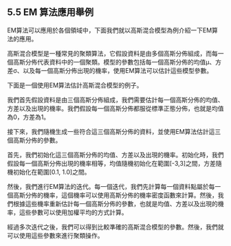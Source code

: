 ## 5.5 EM 算法應用舉例

EM算法可以應用於各個領域中，下面我們就以高斯混合模型為例介紹一下EM算法的應用。

高斯混合模型是一種常見的聚類算法，它假設資料是由多個高斯分佈組成，而每一個高斯分佈代表資料中的一個聚類。模型的參數包括每一個高斯分佈的均值μ、方差σ、以及每一個高斯分佈出現的機率，使用EM算法可以估計這些模型參數。

下面是一個使用EM算法估計高斯混合模型的例子。

我們首先假設資料是由三個高斯分佈組成，我們需要估計每一個高斯分佈的均值、方差以及出現的機率。我們假設每一個高斯分佈都服從標準正態分佈，也就是均值為0，方差為1。

接下來，我們隨機生成一些符合這三個高斯分佈的資料，並使用EM算法估計這三個高斯分佈的參數。

首先，我們初始化這三個高斯分佈的均值、方差以及出現的機率。初始化時，我們假設每一個高斯分佈出現的機率相等，均值隨機初始化在範圍[-3,3]之間，方差隨機初始化在範圍[0.1, 1.0]之間。

然後，我們進行EM算法的迭代。每一個迭代，我們先計算每一個資料點屬於每一個高斯分佈的機率，這個機率可以使用高斯分佈的機率密度函數來計算。然後，我們根據這些機率重新估計每一個高斯分佈的參數，也就是均值、方差以及出現的機率，這些參數可以使用加權平均的方式計算。

經過多次迭代之後，我們可以得到比較準確的高斯混合模型的參數。然後，我們就可以使用這些參數來進行聚類操作。